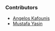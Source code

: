 ### Contributors
* [Angelos Kafounis](https://github.com/akafounis)
* [Mustafa Yasin](https://github.com/MustafaYasin)